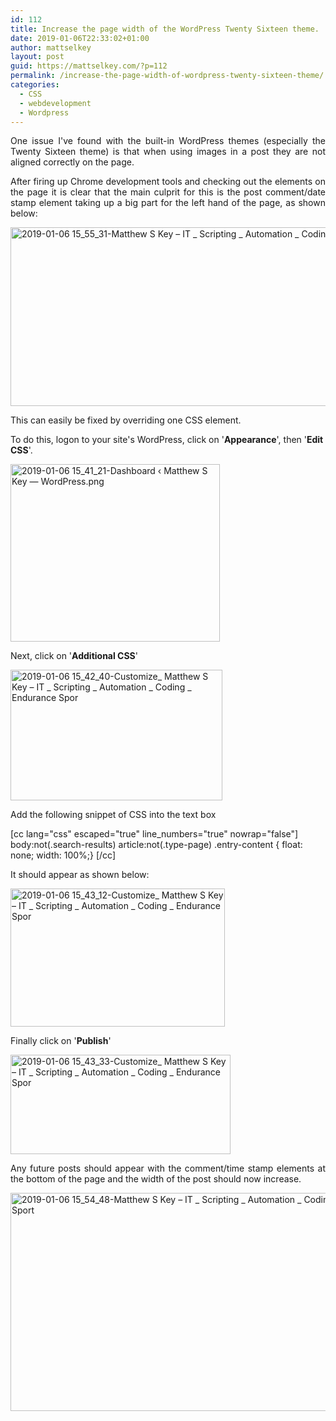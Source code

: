 ```yaml
---
id: 112
title: Increase the page width of the WordPress Twenty Sixteen theme.
date: 2019-01-06T22:33:02+01:00
author: mattselkey
layout: post
guid: https://mattselkey.com/?p=112
permalink: /increase-the-page-width-of-wordpress-twenty-sixteen-theme/
categories:
  - CSS
  - webdevelopment
  - Wordpress
---
```

<p style="text-align: justify;">One issue I've found with the built-in WordPress themes (especially the Twenty Sixteen theme) is that when using images in a post they are not aligned correctly on the page.</p>
<p style="text-align: justify;">After firing up Chrome development tools and checking out the elements on the page it is clear that the main culprit for this is the post comment/date stamp element taking up a big part for the left hand of the page, as shown below:</p>
<img class="aligncenter size-full wp-image-114" src="https://mattselkey.com/wp-content/uploads/2019/01/2019-01-06-15_55_31-Matthew-S-Key-–-IT-_-Scripting-_-Automation-_-Coding-_-Endurance-Sport.png" alt="2019-01-06 15_55_31-Matthew S Key – IT _ Scripting _ Automation _ Coding _ Endurance Sport" width="937" height="286" />

This can easily be fixed by overriding one CSS element.

To do this, logon to your site's WordPress, click on '<strong>Appearance</strong>', then '<strong>Edit CSS</strong>'.

<img class=" size-full wp-image-115 aligncenter" src="https://mattselkey.com/wp-content/uploads/2019/01/2019-01-06-15_41_21-Dashboard-‹-Matthew-S-Key-—-WordPress.png" alt="2019-01-06 15_41_21-Dashboard ‹ Matthew S Key — WordPress.png" width="335" height="284" />

Next, click on '<strong>Additional CSS</strong>'

<img class=" size-full wp-image-116 aligncenter" src="https://mattselkey.com/wp-content/uploads/2019/01/2019-01-06-15_42_40-Customize_-Matthew-S-Key-–-IT-_-Scripting-_-Automation-_-Coding-_-Endurance-Spor.png" alt="2019-01-06 15_42_40-Customize_ Matthew S Key – IT _ Scripting _ Automation _ Coding _ Endurance Spor" width="339" height="209" />

Add the following snippet of CSS into the text box

[cc lang="css" escaped="true"  line_numbers="true" nowrap="false"]
body:not(.search-results) article:not(.type-page) .entry-content {
float: none;
width: 100%;}
[/cc]

It should appear as shown below:

<img class=" size-full wp-image-117 aligncenter" src="https://mattselkey.com/wp-content/uploads/2019/01/2019-01-06-15_43_12-Customize_-Matthew-S-Key-–-IT-_-Scripting-_-Automation-_-Coding-_-Endurance-Spor.png" alt="2019-01-06 15_43_12-Customize_ Matthew S Key – IT _ Scripting _ Automation _ Coding _ Endurance Spor" width="343" height="221" />

Finally click on '<strong>Publish</strong>'

<img class=" size-full wp-image-118 aligncenter" src="https://mattselkey.com/wp-content/uploads/2019/01/2019-01-06-15_43_33-Customize_-Matthew-S-Key-–-IT-_-Scripting-_-Automation-_-Coding-_-Endurance-Spor.png" alt="2019-01-06 15_43_33-Customize_ Matthew S Key – IT _ Scripting _ Automation _ Coding _ Endurance Spor" width="352" height="159" />
<p style="text-align: justify;">Any future posts should appear with the comment/time stamp elements at the bottom of the page and the width of the post should now increase.</p>
<img class=" size-full wp-image-119 aligncenter" src="https://mattselkey.com/wp-content/uploads/2019/01/2019-01-06-15_54_48-Matthew-S-Key-–-IT-_-Scripting-_-Automation-_-Coding-_-Endurance-Sport.png" alt="2019-01-06 15_54_48-Matthew S Key – IT _ Scripting _ Automation _ Coding _ Endurance Sport" width="624" height="349" />